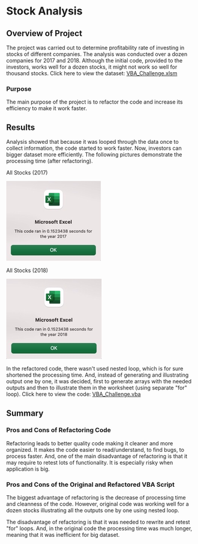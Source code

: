 # Stock Analysis

## Overview of Project

The project was carried out to determine profitability rate of investing in stocks of different companies. The analysis was conducted over a dozen companies for 2017 and 2018. Although the initial code, provided to the investors, works well for a dozen stocks, it might not work so well for thousand stocks. Click here to view the dataset: [VBA_Challenge.xlsm](https://github.com/sharof17/stock-analysis/blob/e6cd3762c5403bdcb0d85f98397b6a9027a3be7d/VBA_Challenge.xlsm)

### Purpose
The main purpose of the project is to refactor the code and increase its efficiency to make it work faster.

## Results
Analysis showed that because it was looped through the data once to collect information, the code started to work faster. Now, investors can bigger dataset more efficiently. The following pictures demonstrate the processing time (after refactoring). 

All Stocks (2017)

![VBA Challenge 2017](Resources/VBA_Challenge_2017.png)

All Stocks (2018)

![VBA Challenge 2018](Resources/VBA_Challenge_2018.png)

In the refactored code, there wasn't used nested loop, which is for sure shortened the processing time. And, instead of generating and illustrating output one by one, it was decided, first to generate arrays with the needed outputs and then to illustrate them in the worksheet (using separate "for" loop). Click here to view the code: [VBA_Challenge.vba](https://github.com/sharof17/stock-analysis/blob/e6cd3762c5403bdcb0d85f98397b6a9027a3be7d/VBA_Challenge.vbs)

## Summary

### Pros and Cons of Refactoring Code

Refactoring leads to better quality code making it cleaner and more organized. It makes the code easier to read/understand, to find bugs, to process faster. And, one of the main disadvantage of refactoring is that it may require to retest lots of functionality. It is especially risky when application is big.

### Pros and Cons of the Original and Refactored VBA Script

The biggest advantage of refactoring is the decrease of processing time and cleanness of the code. However, original code was working well for a dozen stocks illustrating all the outputs one by one using nested loop.

The disadvantage of refactoring is that it was needed to rewrite and retest "for" loops. And, in the original code the processing time was much longer, meaning that it was inefficient for big dataset.
